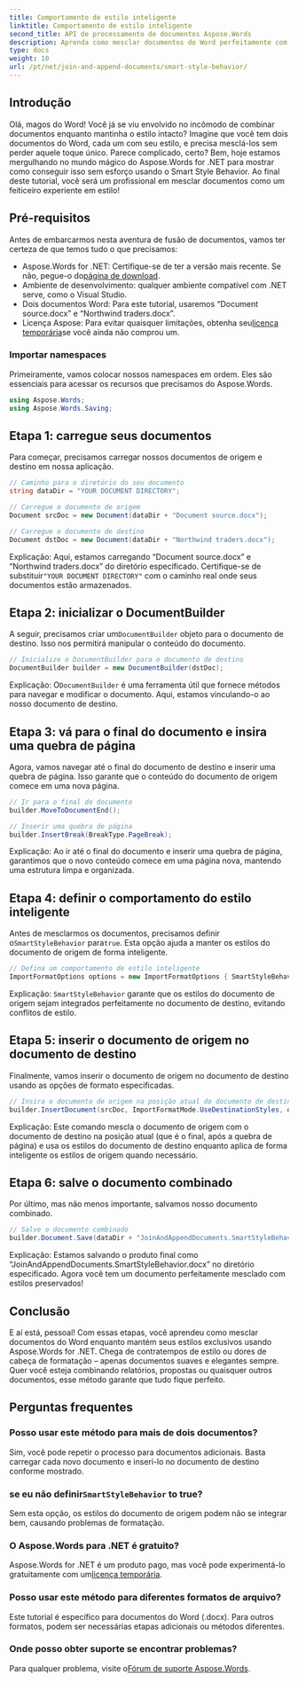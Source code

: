 ```yaml
---
title: Comportamento de estilo inteligente
linktitle: Comportamento de estilo inteligente
second_title: API de processamento de documentos Aspose.Words
description: Aprenda como mesclar documentos do Word perfeitamente com Aspose.Words for .NET, preservando estilos e garantindo resultados profissionais.
type: docs
weight: 10
url: /pt/net/join-and-append-documents/smart-style-behavior/
---
```

## Introdução

Olá, magos do Word! Você já se viu envolvido no incômodo de combinar documentos enquanto mantinha o estilo intacto? Imagine que você tem dois documentos do Word, cada um com seu estilo, e precisa mesclá-los sem perder aquele toque único. Parece complicado, certo? Bem, hoje estamos mergulhando no mundo mágico do Aspose.Words for .NET para mostrar como conseguir isso sem esforço usando o Smart Style Behavior. Ao final deste tutorial, você será um profissional em mesclar documentos como um feiticeiro experiente em estilo!

## Pré-requisitos

Antes de embarcarmos nesta aventura de fusão de documentos, vamos ter certeza de que temos tudo o que precisamos:

-  Aspose.Words for .NET: Certifique-se de ter a versão mais recente. Se não, pegue-o do[página de download](https://releases.aspose.com/words/net/).
- Ambiente de desenvolvimento: qualquer ambiente compatível com .NET serve, como o Visual Studio.
- Dois documentos Word: Para este tutorial, usaremos “Document source.docx” e “Northwind traders.docx”.
-  Licença Aspose: Para evitar quaisquer limitações, obtenha seu[licença temporária](https://purchase.aspose.com/temporary-license/)se você ainda não comprou um.

### Importar namespaces

Primeiramente, vamos colocar nossos namespaces em ordem. Eles são essenciais para acessar os recursos que precisamos do Aspose.Words.

```csharp
using Aspose.Words;
using Aspose.Words.Saving;
```

## Etapa 1: carregue seus documentos

Para começar, precisamos carregar nossos documentos de origem e destino em nossa aplicação.

```csharp
// Caminho para o diretório do seu documento
string dataDir = "YOUR DOCUMENT DIRECTORY";

// Carregue o documento de origem
Document srcDoc = new Document(dataDir + "Document source.docx");

// Carregue o documento de destino
Document dstDoc = new Document(dataDir + "Northwind traders.docx");
```

Explicação:
 Aqui, estamos carregando “Document source.docx” e “Northwind traders.docx” do diretório especificado. Certifique-se de substituir`"YOUR DOCUMENT DIRECTORY"` com o caminho real onde seus documentos estão armazenados.

## Etapa 2: inicializar o DocumentBuilder

 A seguir, precisamos criar um`DocumentBuilder` objeto para o documento de destino. Isso nos permitirá manipular o conteúdo do documento.

```csharp
// Inicialize o DocumentBuilder para o documento de destino
DocumentBuilder builder = new DocumentBuilder(dstDoc);
```

Explicação:
 O`DocumentBuilder` é uma ferramenta útil que fornece métodos para navegar e modificar o documento. Aqui, estamos vinculando-o ao nosso documento de destino.

## Etapa 3: vá para o final do documento e insira uma quebra de página

Agora, vamos navegar até o final do documento de destino e inserir uma quebra de página. Isso garante que o conteúdo do documento de origem comece em uma nova página.

```csharp
// Ir para o final do documento
builder.MoveToDocumentEnd();

// Inserir uma quebra de página
builder.InsertBreak(BreakType.PageBreak);
```

Explicação:
Ao ir até o final do documento e inserir uma quebra de página, garantimos que o novo conteúdo comece em uma página nova, mantendo uma estrutura limpa e organizada.

## Etapa 4: definir o comportamento do estilo inteligente

 Antes de mesclarmos os documentos, precisamos definir o`SmartStyleBehavior` para`true`. Esta opção ajuda a manter os estilos do documento de origem de forma inteligente.

```csharp
// Defina um comportamento de estilo inteligente
ImportFormatOptions options = new ImportFormatOptions { SmartStyleBehavior = true };
```

Explicação:
`SmartStyleBehavior` garante que os estilos do documento de origem sejam integrados perfeitamente no documento de destino, evitando conflitos de estilo.

## Etapa 5: inserir o documento de origem no documento de destino

Finalmente, vamos inserir o documento de origem no documento de destino usando as opções de formato especificadas.

```csharp
// Insira o documento de origem na posição atual do documento de destino
builder.InsertDocument(srcDoc, ImportFormatMode.UseDestinationStyles, options);
```

Explicação:
Este comando mescla o documento de origem com o documento de destino na posição atual (que é o final, após a quebra de página) e usa os estilos do documento de destino enquanto aplica de forma inteligente os estilos de origem quando necessário.

## Etapa 6: salve o documento combinado

Por último, mas não menos importante, salvamos nosso documento combinado.

```csharp
// Salve o documento combinado
builder.Document.Save(dataDir + "JoinAndAppendDocuments.SmartStyleBehavior.docx");
```

Explicação:
Estamos salvando o produto final como “JoinAndAppendDocuments.SmartStyleBehavior.docx” no diretório especificado. Agora você tem um documento perfeitamente mesclado com estilos preservados!

## Conclusão

E aí está, pessoal! Com essas etapas, você aprendeu como mesclar documentos do Word enquanto mantém seus estilos exclusivos usando Aspose.Words for .NET. Chega de contratempos de estilo ou dores de cabeça de formatação – apenas documentos suaves e elegantes sempre. Quer você esteja combinando relatórios, propostas ou quaisquer outros documentos, esse método garante que tudo fique perfeito.

## Perguntas frequentes

### Posso usar este método para mais de dois documentos?
Sim, você pode repetir o processo para documentos adicionais. Basta carregar cada novo documento e inseri-lo no documento de destino conforme mostrado.

###  se eu não definir`SmartStyleBehavior` to true?
Sem esta opção, os estilos do documento de origem podem não se integrar bem, causando problemas de formatação.

### O Aspose.Words para .NET é gratuito?
 Aspose.Words for .NET é um produto pago, mas você pode experimentá-lo gratuitamente com um[licença temporária](https://purchase.aspose.com/temporary-license/).

### Posso usar este método para diferentes formatos de arquivo?
Este tutorial é específico para documentos do Word (.docx). Para outros formatos, podem ser necessárias etapas adicionais ou métodos diferentes.

### Onde posso obter suporte se encontrar problemas?
 Para qualquer problema, visite o[Fórum de suporte Aspose.Words](https://forum.aspose.com/c/words/8).
